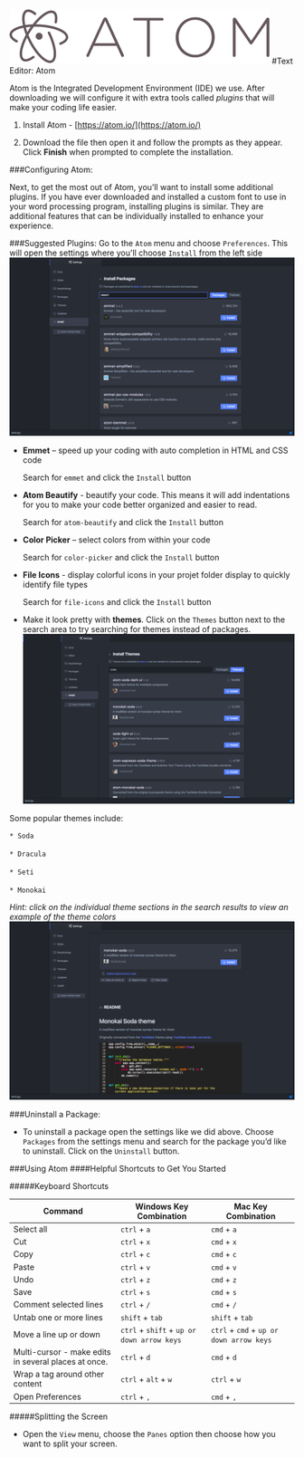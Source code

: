 ![](assets/atomLogo.png)
#Text Editor: Atom

Atom is the Integrated Development Environment \(IDE\) we use. After downloading we will configure it with extra tools called _plugins_ that will make your coding life easier.

1. Install Atom - [https://atom.io/](https://atom.io/)

2. Download the file then open it and follow the prompts as they appear. Click **Finish** when prompted to complete the installation.


###Configuring Atom:

Next, to get the most out of Atom, you’ll want to install some additional plugins. If you have ever downloaded and installed a custom font to use in your word processing program, installing plugins is similar. They are additional features that can be individually installed to enhance your experience.

###Suggested Plugins:
Go to the `Atom` menu and choose `Preferences`.  This will open the settings where you'll choose `Install` from the left side
![](/assets/packageInstall.png)

  * **Emmet** – speed up your coding with auto completion in HTML and CSS code
  
    Search for `emmet` and click the `Install` button

  * **Atom Beautify** - beautify your code.  This means it will add indentations for you to make your code better organized and easier to read.
  
    Search for `atom-beautify` and click the `Install` button

  * **Color Picker** – select colors from within your code
  
    Search for `color-picker` and click the `Install` button

  * **File Icons** - display colorful icons in your projet folder display to quickly identify file types
  
    Search for `file-icons` and click the `Install` button



*  Make it look pretty with **themes**. Click on the `Themes` button next to the search area to try searching for themes instead of packages.  
![](/assets/themeInstall.png)

  Some popular themes include:

    * Soda 

    * Dracula 
    
    * Seti
    
    * Monokai
    
  *Hint: click on the individual theme sections in the search results to view an example of the theme colors*
  ![](/assets/viewTheme.png)


###Uninstall a Package:

* To uninstall a package open the settings like we did above.  Choose `Packages` from the settings menu and search for the package you’d like to uninstall.  Click on the `Uninstall` button.

###Using Atom
####Helpful Shortcuts to Get You Started

#####Keyboard Shortcuts

| Command | Windows Key Combination | Mac Key Combination |
| -- | -- | -- |
| Select all | `ctrl` + `a` | `cmd` + `a` |
| Cut | `ctrl` + `x` | `cmd` + `x` |
| Copy | `ctrl` + `c` | `cmd` + `c` |
| Paste | `ctrl` + `v` | `cmd` + `v` |
| Undo | `ctrl` + `z` | `cmd` + `z` |
| Save | `ctrl` + `s` | `cmd` + `s` |
| Comment selected lines | `ctrl` + `/` | `cmd` + `/` |
| Untab one or more lines | `shift` + `tab` | `shift` + `tab` |
| Move a line up or down | `ctrl` + `shift` + `up or down arrow keys` | `ctrl` + `cmd` + `up or down arrow keys` |
| Multi-cursor - make edits in several places at once. | `ctrl` + `d` | `cmd` + `d` |
| Wrap a tag around other content | `ctrl` + `alt` + `w` | `ctrl` + `w` |
| Open Preferences | `ctrl` + `,` | `cmd` + `,` |





#####Splitting the Screen

  * Open the `View` menu, choose the `Panes` option  then choose how you want to split your screen.
  








